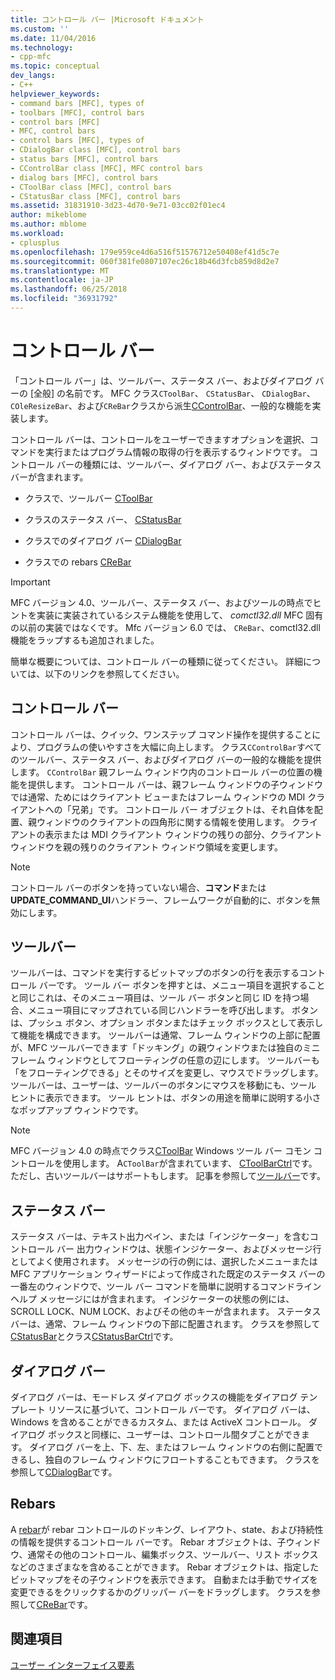 ```yaml
---
title: コントロール バー |Microsoft ドキュメント
ms.custom: ''
ms.date: 11/04/2016
ms.technology:
- cpp-mfc
ms.topic: conceptual
dev_langs:
- C++
helpviewer_keywords:
- command bars [MFC], types of
- toolbars [MFC], control bars
- control bars [MFC]
- MFC, control bars
- control bars [MFC], types of
- CDialogBar class [MFC], control bars
- status bars [MFC], control bars
- CControlBar class [MFC], MFC control bars
- dialog bars [MFC], control bars
- CToolBar class [MFC], control bars
- CStatusBar class [MFC], control bars
ms.assetid: 31831910-3d23-4d70-9e71-03cc02f01ec4
author: mikeblome
ms.author: mblome
ms.workload:
- cplusplus
ms.openlocfilehash: 179e959ce4d6a516f51576712e50408ef41d5c7e
ms.sourcegitcommit: 060f381fe0807107ec26c18b46d3fcb859d8d2e7
ms.translationtype: MT
ms.contentlocale: ja-JP
ms.lasthandoff: 06/25/2018
ms.locfileid: "36931792"
---
```

# <a name="control-bars"></a>コントロール バー
「コントロール バー」は、ツールバー、ステータス バー、およびダイアログ バーの [全般] の名前です。 MFC クラス`CToolBar`、 `CStatusBar`、 `CDialogBar`、 `COleResizeBar`、および`CReBar`クラスから派生[CControlBar](../mfc/reference/ccontrolbar-class.md)、一般的な機能を実装します。  
  
 コントロール バーは、コントロールをユーザーできますオプションを選択、コマンドを実行またはプログラム情報の取得の行を表示するウィンドウです。 コントロール バーの種類には、ツールバー、ダイアログ バー、およびステータス バーが含まれます。  
  
-   クラスで、ツールバー [CToolBar](../mfc/reference/ctoolbar-class.md)  
  
-   クラスのステータス バー、 [CStatusBar](../mfc/reference/cstatusbar-class.md)  
  
-   クラスでのダイアログ バー [CDialogBar](../mfc/reference/cdialogbar-class.md)  
  
-   クラスでの rebars [CReBar](../mfc/reference/crebar-class.md)  
  
> [!IMPORTANT]
>  MFC バージョン 4.0、ツールバー、ステータス バー、およびツールの時点でヒントを実装に実装されているシステム機能を使用して、 *comctl32.dll* MFC 固有の以前の実装ではなくです。 Mfc バージョン 6.0 では、 `CReBar`、comctl32.dll 機能をラップするも追加されました。  
  
 簡単な概要については、コントロール バーの種類に従ってください。 詳細については、以下のリンクを参照してください。  
  
## <a name="control-bars"></a>コントロール バー  
 コントロール バーは、クイック、ワンステップ コマンド操作を提供することにより、プログラムの使いやすさを大幅に向上します。 クラス`CControlBar`すべてのツールバー、ステータス バー、およびダイアログ バーの一般的な機能を提供します。 `CControlBar` 親フレーム ウィンドウ内のコントロール バーの位置の機能を提供します。 コントロール バーは、親フレーム ウィンドウの子ウィンドウでは通常、ためにはクライアント ビューまたはフレーム ウィンドウの MDI クライアントへの「兄弟」です。 コントロール バー オブジェクトは、それ自体を配置、親ウィンドウのクライアントの四角形に関する情報を使用します。 クライアントの表示または MDI クライアント ウィンドウの残りの部分、クライアント ウィンドウを親の残りのクライアント ウィンドウ領域を変更します。  
  
> [!NOTE]
>  コントロール バーのボタンを持っていない場合、**コマンド**または**UPDATE_COMMAND_UI**ハンドラー、フレームワークが自動的に、ボタンを無効にします。  
  
## <a name="toolbars"></a>ツールバー  
 ツールバーは、コマンドを実行するビットマップのボタンの行を表示するコントロール バーです。 ツール バー ボタンを押すとは、メニュー項目を選択することと同じこれは、そのメニュー項目は、ツール バー ボタンと同じ ID を持つ場合、メニュー項目にマップされている同じハンドラーを呼び出します。 ボタンは、プッシュ ボタン、オプション ボタンまたはチェック ボックスとして表示して機能を構成できます。 ツールバーは通常、フレーム ウィンドウの上部に配置が、MFC ツールバーできます「ドッキング」の親ウィンドウまたは独自のミニフレーム ウィンドウとしてフローティングの任意の辺にします。 ツールバーも「をフローティングできる」とそのサイズを変更し、マウスでドラッグします。 ツールバーは、ユーザーは、ツールバーのボタンにマウスを移動にも、ツール ヒントに表示できます。 ツール ヒントは、ボタンの用途を簡単に説明する小さなポップアップ ウィンドウです。  
  
> [!NOTE]
>  MFC バージョン 4.0 の時点でクラス[CToolBar](../mfc/reference/ctoolbar-class.md) Windows ツール バー コモン コントロールを使用します。 A`CToolBar`が含まれています、 [CToolBarCtrl](../mfc/reference/ctoolbarctrl-class.md)です。 ただし、古いツールバーはサポートもします。 記事を参照して[ツールバー](../mfc/mfc-toolbar-implementation.md)です。  
  
## <a name="status-bars"></a>ステータス バー  
 ステータス バーは、テキスト出力ペイン、または「インジケーター」を含むコントロール バー 出力ウィンドウは、状態インジケーター、およびメッセージ行としてよく使用されます。 メッセージの行の例には、選択したメニューまたは MFC アプリケーション ウィザードによって作成された既定のステータス バーの一番左のウィンドウで、ツール バー コマンドを簡単に説明するコマンドライン ヘルプ メッセージにはが含まれます。 インジケーターの状態の例には、SCROLL LOCK、NUM LOCK、およびその他のキーが含まれます。 ステータス バーは、通常、フレーム ウィンドウの下部に配置されます。 クラスを参照して[CStatusBar](../mfc/reference/cstatusbar-class.md)とクラス[CStatusBarCtrl](../mfc/reference/cstatusbarctrl-class.md)です。  
  
## <a name="dialog-bars"></a>ダイアログ バー  
 ダイアログ バーは、モードレス ダイアログ ボックスの機能をダイアログ テンプレート リソースに基づいて、コントロール バーです。 ダイアログ バーは、Windows を含めることができるカスタム、または ActiveX コントロール。 ダイアログ ボックスと同様に、ユーザーは、コントロール間タブことができます。 ダイアログ バーを上、下、左、またはフレーム ウィンドウの右側に配置できるし、独自のフレーム ウィンドウにフロートすることもできます。 クラスを参照して[CDialogBar](../mfc/reference/cdialogbar-class.md)です。  
  
## <a name="rebars"></a>Rebars  
 A [rebar](../mfc/using-crebarctrl.md)が rebar コントロールのドッキング、レイアウト、state、および持続性の情報を提供するコントロール バーです。 Rebar オブジェクトは、子ウィンドウ、通常その他のコントロール、編集ボックス、ツールバー、リスト ボックスなどのさまざまなを含めることができます。 Rebar オブジェクトは、指定したビットマップをその子ウィンドウを表示できます。 自動または手動でサイズを変更できるをクリックするかのグリッパー バーをドラッグします。 クラスを参照して[CReBar](../mfc/reference/crebar-class.md)です。  
  
## <a name="see-also"></a>関連項目  
 [ユーザー インターフェイス要素](../mfc/user-interface-elements-mfc.md)

